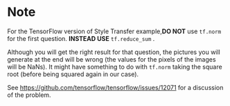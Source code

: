 # Note

For the TensorFlow version of Style Transfer example,**DO NOT** use `tf.norm` for the first question. **INSTEAD USE** `tf.reduce_sum` .

Although you will get the right result for that question, the pictures you will generate at the end will be wrong (the values for the pixels of the images will be NaNs). It might have something to do with `tf.norm` taking the square root (before being squared again in our case).

See https://github.com/tensorflow/tensorflow/issues/12071 for a discussion of the problem.
